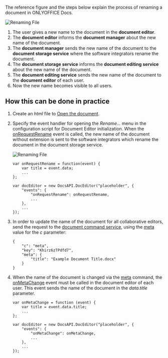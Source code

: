 The reference figure and the steps below explain the process of renaming a document in ONLYOFFICE Docs.

![Renaming File](/content/img/editor/rename.svg)

1. The user gives a new name to the document in the **document editor**.
2. The **document editor** informs the **document manager** about the new name of the document.
3. The **document manager** sends the new name of the document to the **document storage service** where the software integrators rename the document.
4. The **document storage service** informs the **document editing service** about the new name of the document.
5. The **document editing service** sends the new name of the document to the **document editor** of each user.
6. Now the new name becomes visible to all users.

## How this can be done in practice

1. Create an *html* file to [Open the document](/editors/open#apply).

2. Specify the event handler for opening the *Rename...* menu in the configuration script for Document Editor initialization. When the [onRequestRename](/editors/config/events#onRequestRename) event is called, the new name of the document without extension is sent to the software integrators which rename the document in the document storage service.

   ![Renaming File](/content/img/editor/onRequestRename.png)

   ```
   var onRequestRename = function(event) {
       var title = event.data;
       ...
   };

   var docEditor = new DocsAPI.DocEditor("placeholder", {
       "events": {
           "onRequestRename": onRequestRename,
           ...
       },
       ...
   });
   ```

3. In order to update the name of the document for all collaborative editors, send the request to the [document command service](/editors/command), using the [meta](/editors/command/meta) value for the *c* parameter:

   ```
   {
       "c": "meta",
       "key": "Khirz6zTPdfd7",
       "meta": {
           "title": "Example Document Title.docx"
       }
   }
   ```

4. When the name of the document is changed via the [meta](/editors/command/meta) command, the [onMetaChange](/editors/config/events#onMetaChange) event must be called in the document editor of each user. This event sends the name of the document in the *data.title* parameter.

   ```
   var onMetaChange = function (event) {
       var title = event.data.title;
       ...
   };

   var docEditor = new DocsAPI.DocEditor("placeholder", {
       "events": {
           "onMetaChange": onMetaChange,
           ...
       },
       ...
   });          
   ```
